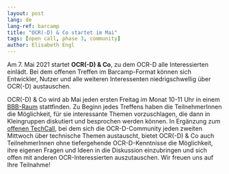 ```yaml
---
layout: post
lang: de
lang-ref: barcamp
title: "OCR(-D) & Co startet im Mai"
tags: [open call, phase 3, community]
author: Elisabeth Engl
---
```


Am 7. Mai 2021 startet **OCR(-D) & Co**, zu dem OCR-D alle Interessierten einlädt. Bei dem offenen Treffen 
im Barcamp-Format können sich Entwickler, Nutzer und alle weiteren Interessenten niedrigschwellig über
OCR(-D) austauschen.

OCR(-D) & Co wird ab Mai jeden ersten Freitag im Monat 10-11 Uhr in einem [BBB-Raum](https://meet.gwdg.de/b/kon-v6q-azq-3el) stattfinden.
Zu Beginn jedes Treffens haben die TeilnehmerInnen die Möglichkeit, für sie interessante Themen vorzuschlagen, die dann
in Kleingruppen diskutiert und besprochen werden können. In Ergänzung zum [offenen TechCall](https://hackmd.io/OOMgg3ZeSqK4vfKL1wRbwQ?view),
bei dem sich die OCR-D-Community jeden zweiten Mittwoch über technische Themen austauscht, bietet OCR(-D) & Co auch TeilnehmerInnen
ohne tiefergehende OCR-D-Kenntnisse die Möglichkeit, ihre eigenen Fragen und Ideen in die Diskussion einzubringen und sich
offen mit anderen OCR-Interessierten auszutauschen. Wir freuen uns auf Ihre Teilnahme!
